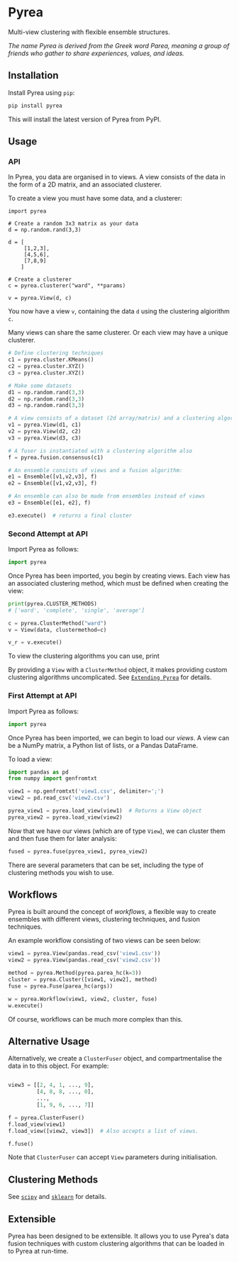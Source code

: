 # Pyrea
Multi-view clustering with flexible ensemble structures.

_The name Pyrea is derived from the Greek word Parea, meaning a group of friends who gather to share experiences, values, and ideas._

## Installation

Install Pyrea using `pip`:

```bash
pip install pyrea
```

This will install the latest version of Pyrea from PyPI.

## Usage

### API

In Pyrea, you data are organised in to views. A view consists of the data in the
form of a 2D matrix, and an associated clusterer.

To create a view you must have some data, and a clusterer:

```
import pyrea

# Create a random 3x3 matrix as your data
d = np.random.rand(3,3)

d = [
     [1,2,3],
     [4,5,6],
     [7,8,9]
    ]

# Create a clusterer
c = pyrea.clusterer("ward", **params)

v = pyrea.View(d, c)
```
You now have a view `v`, containing the data `d` using the clustering algiorithm
`c`.

Many views can share the same clusterer. Or each view may have a unique clusterer.

```python
# Define clustering techniques
c1 = pyrea.cluster.KMeans()
c2 = pyrea.cluster.XYZ()
c3 = pyrea.cluster.XYZ()

# Make some datasets
d1 = np.random.rand(3,3)
d2 = np.random.rand(3,3)
d3 = np.random.rand(3,3)

# A view consists of a dataset (2d array/matrix) and a clustering algorithm
v1 = pyrea.View(d1, c1)
v2 = pyrea.View(d2, c2)
v3 = pyrea.View(d3, c3)

# A fuser is instantiated with a clustering algorithm also
f = pyrea.fusion.consensus(c1)

# An ensemble consists of views and a fusion algorithm:
e1 = Ensemble([v1,v2,v3], f)
e2 = Ensemble([v1,v2,v3], f)

# An ensemble can also be made from ensembles instead of views
e3 = Ensemble([e1, e2], f)

e3.execute()  # returns a final cluster
```

### Second Attempt at API

Import Pyrea as follows:

```python
import pyrea
```

Once Pyrea has been imported, you begin by creating views. Each view has an associated clustering method, which must be defined when creating the view:

```python
print(pyrea.CLUSTER_METHODS)
# ['ward', 'complete', 'single', 'average']

c = pyrea.ClusterMethod("ward")
v = View(data, clustermethod=c)

v_r = v.execute()
```

To view the clustering algorithms you can use, print

By providing a `View` with a `ClusterMethod` object, it makes providing custom clustering algorithms uncomplicated. See [`Extending Pyrea`](https://pyrea.readthedocs.org/pyrea/extending.html#custom-clustering-algorithms) for details.


### First Attempt at API

Import Pyrea as follows:

```python
import pyrea
```

Once Pyrea has been imported, we can begin to load our _views_. A view can be a NumPy matrix, a Python list of lists, or a Pandas DataFrame.

To load a view:

```python
import pandas as pd
from numpy import genfromtxt

view1 = np.genfromtxt('view1.csv', delimiter=';')
view2 = pd.read_csv('view2.csv')

pyrea_view1 = pyrea.load_view(view1)  # Returns a View object
pyrea_view2 = pyrea.load_view(view2)
```

Now that we have our views (which are of type `View`), we can cluster them and then fuse them for later analysis:

```python
fused = pyrea.fuse(pyrea_view1, pyrea_view2)
```

There are several parameters that can be set, including the type of clustering methods you wish to use.

## Workflows
Pyrea is built around the concept of *workflows*, a flexible way to create ensembles with different views, clustering techniques, and fusion techniques.

An example workflow consisting of two views can be seen below:

```python
view1 = pyrea.View(pandas.read_csv('view1.csv'))
view2 = pyrea.View(pandas.read_csv('view2.csv'))

method = pyrea.Method(pyrea.parea_hc(k=3))
cluster = pyrea.Cluster([view1, view2], method)
fuse = pyrea.Fuse(parea_hc(args))

w = pyrea.Workflow(view1, view2, cluster, fuse)
w.execute()
```

Of course, workflows can be much more complex than this.

## Alternative Usage

Alternatively, we create a `ClusterFuser` object, and compartmentalise the data in to this object. For example:

```python

view3 = [[2, 4, 1, ..., 9],
         [4, 8, 8, ..., 0],
         ...,
         [1, 9, 6, ..., 7]]

f = pyrea.ClusterFuser()
f.load_view(view1)
f.load_view([view2, view3])  # Also accepts a list of views.

f.fuse()
```

Note that `ClusterFuser` can accept `View` parameters during initialisation.

## Clustering Methods

See [`scipy`](https://docs.scipy.org/doc/scipy/reference/cluster.html) and [`sklearn`](https://scikit-learn.org/stable/modules/clustering.html) for details.

## Extensible

Pyrea has been designed to be extensible. It allows you to use Pyrea's data fusion techniques with custom clustering algorithms that can be loaded in to Pyrea at run-time.
